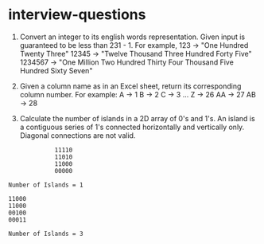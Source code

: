 # interview-questions

1. Convert an integer to its english words representation. Given input is guaranteed to be less than 231 - 1.
For example,
123 -> "One Hundred Twenty Three"
12345 -> "Twelve Thousand Three Hundred Forty Five"
1234567 -> "One Million Two Hundred Thirty Four Thousand Five Hundred Sixty Seven"

2. Given a column name as in an Excel sheet, return its corresponding column number.
For example:
   A -> 1
    B -> 2
    C -> 3
    ...
    Z -> 26
    AA -> 27
    AB -> 28

3. Calculate the number of islands in a 2D array of 0's and 1's. An island is a contiguous series of 1's connected horizontally 
and vertically only. Diagonal connections are not valid. 
```For example: 
             11110
             11010
             11000
             00000

Number of Islands = 1
```

```
11000
11000
00100
00011

Number of Islands = 3
```
            
            
